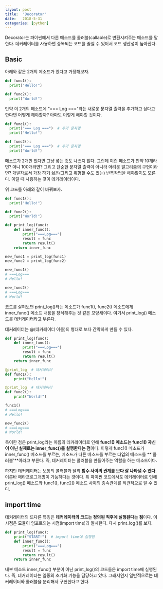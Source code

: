 ```yaml
---
layout: post
title:  "Decorator"
date:   2018-5-31
categories: [python]
---
```


<p class="intro"><span class="dropcap">D</span>ecorator는 파이썬에서 다른 메소드를 콜러블(callable)로 변환시켜주는 메소드를 말한다. 데커레이터를 사용하면 중복되는 코드를 줄일 수 있어서 코드 생산성이 높아진다.</p>

## Basic

아래와 같은 2개의 메소드가 있다고 가정해보자.

```python
def func1():
  print("Hello!")

def func2():
  print("World!")
```

만약 이 2개의 메소드에 "=== Log ==="라는 새로운 문자열 출력을 추가하고 싶다고 한다면 어떻게 해야할까? 아마도 이렇게 해야할 것이다.

```python
def func1():
  print("=== Log ===")  # 추가 문자열
  print("Hello!")

def func2():
  print("=== Log ===")  # 추가 문자열
  print("World!")
```

메소드가 2개만 있다면 그냥 넣는 것도 나쁘지 않다. 그런데 이런 메소드가 만약 10개라면? 아니 100개라면? 그리고 단순한 문자열 출력이 아니라 어려운 알고리즘의 구현이라면? 개발자로서 가장 하기 싫은(그리고 위험할 수도 있는) 반복작업을 해야할지도 모른다. 이럴 때 사용하는 것이 데커레이터이다.

위 코드를 아래와 같이 바꿔보자.

```python
def func1():
  print("Hello!")

def func2():
  print("World!")

def print_log(func):
    def inner_func():
        print("===Log===")
        result = func
        return result()
    return inner_func

new_func1 = print_log(func1)
new_func2 = print_log(func2)

new_func1()
# ===Log===
# Hello!

new_func2()
# ===Log===
# World!
```

코드를 살펴보면 print_log()라는 메소드가 func1(), func2() 메소드에게 inner_func() 메소드 내용을 장식해주는 것 같은 모양새이다. 여기서 print_log() 메소드를 데커레이터라고 부른다.

데커레이터는 @(데커레이터 이름)의 형태로 보다 간략하게 만들 수 있다.

```python
def print_log(func):
    def inner_func():
        print("===Log===")
        result = func
        return result()
    return inner_func

@print_log  # 데커레이터
def func1():
    print("Hello!")

@print_log  # 데커레이터
def func2():
    print("World!")

func1()
# ===Log===
# Hello!

new_func2()
# ===Log===
# World!
```

특이한 점은 print_log라는 이름의 데커레이터로 인해 **func1() 메소드는 func1() 자신이 아닌 실제로는 inner_func()를 실행한다는 점**이다. 이렇게 func1() 메소드가 inner_func() 메소드를 부르는, 메소드가 다른 메소드를 부르는 타입의 메소드를 **'콜러블'**이라고 부른다. 즉, 데커레이터는 콜러블을 만들어주는 역할을 하는 메소드이다.

하지만 데커레이터는 보통의 콜러블과 달리 **함수 사이의 관계를 보다 잘 나타낼 수 있다.** 이른바 메타프로그래밍이 가능하다는 것이다. 위 파이썬 코드에서도 데커레이터로 인해 print_log() 메소드와 func1(), func2() 메소드 사이의 종속관계를 직관적으로 알 수 있다.

## import time

데커레이터의 또다른 특징은 **데커레이터의 코드는 정의된 직후에 실행된다는 점**이다. 이 시점은 모듈이 임포트되는 시점(import time)과 일치한다. 다시 print_log()를 보자.

```python
def print_log(func):
    print("START!")  # import time에 실행됨
    def inner_func():
        print("===Log===")
        result = func
        return result()
    return inner_func
```

내부 메소드 inner_func() 부분이 아닌 print_log()의 코드들은 import time에 실행된다. 즉, 데커레이터는 일종의 초기화 기능을 담당하고 있다. 그래서인지 일반적으로는 데커레이터와 콜러블을 분리해서 구현한다고 한다.
